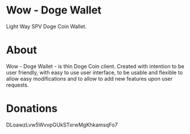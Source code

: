 Wow - Doge Wallet
=================

Light Way SPV Doge Coin Wallet.

About
=====
Wow - Doge Wallet - is thin Doge Coin client. Created with intention to be user friendly, with easy to use user interface, to be usable and flexible to allow easy modifications and to allow to add new features upon user requests.

Donations
=========

DLoawzLvw5WvvpGUkSTxrwMgKhkamsqFo7
